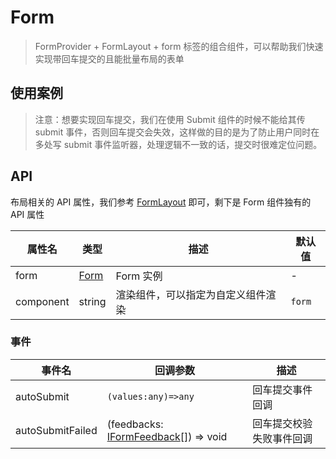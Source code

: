 # Form

> FormProvider + FormLayout + form 标签的组合组件，可以帮助我们快速实现带回车提交的且能批量布局的表单

## 使用案例

<dumi-previewer demoPath="guide/form" />

> 注意：想要实现回车提交，我们在使用 Submit 组件的时候不能给其传 submit 事件，否则回车提交会失效，这样做的目的是为了防止用户同时在多处写 submit 事件监听器，处理逻辑不一致的话，提交时很难定位问题。

## API

布局相关的 API 属性，我们参考 [FormLayout](./form-layout) 即可，剩下是 Form 组件独有的 API 属性

| 属性名    | 类型                                               | 描述                               | 默认值 |
| --------- | -------------------------------------------------- | ---------------------------------- | ------ |
| form      | [Form](https://core.formilyjs.org/api/models/form) | Form 实例                          | -      |
| component | string                                             | 渲染组件，可以指定为自定义组件渲染 | `form` |

### 事件

| 事件名           | 回调参数                                                                                         | 描述                     |
| ---------------- | ------------------------------------------------------------------------------------------------ | ------------------------ |
| autoSubmit       | `(values:any)=>any`                                                                              | 回车提交事件回调         |
| autoSubmitFailed | (feedbacks: [IFormFeedback](https://core.formilyjs.org/api/models/form#iformfeedback)[]) => void | 回车提交校验失败事件回调 |
